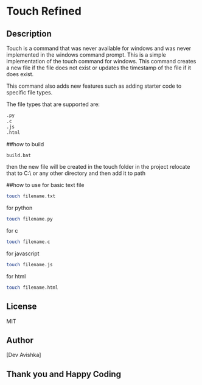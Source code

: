 # Touch Refined

## Description
Touch is a command that was never available for windows and was never implemented in the windows command prompt. This is a simple implementation of the touch command for windows. This command creates a new file if the file does not exist or updates the timestamp of the file if it does exist. 

This command also adds new features such as adding starter code to specific file types.

The file types that are supported are:
```bash
.py
.c
.js
.html
```

##how to build 
```bash
build.bat
```
then the new file will be created in the touch folder in the project
relocate that to C:\ or any other directory and then add it to path

##how to use
for basic text file
```bash
touch filename.txt
```
for python
```bash
touch filename.py
```
for c
```bash
touch filename.c
```
for javascript
```bash
touch filename.js
```
for html
```bash
touch filename.html
```

## License
MIT

## Author
[Dev Avishka]

## Thank you and Happy Coding